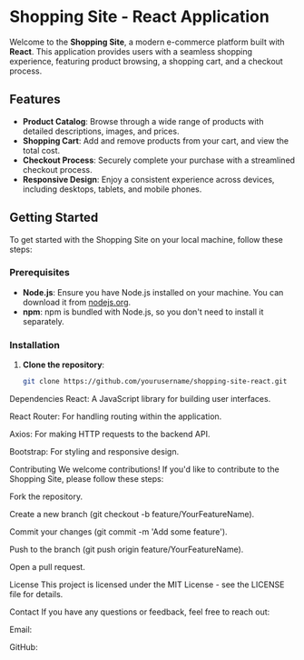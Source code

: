 # Shopping Site - React Application

Welcome to the **Shopping Site**, a modern e-commerce platform built with **React**. This application provides users with a seamless shopping experience, featuring product browsing, a shopping cart, and a checkout process.

## Features

- **Product Catalog**: Browse through a wide range of products with detailed descriptions, images, and prices.
- **Shopping Cart**: Add and remove products from your cart, and view the total cost.
- **Checkout Process**: Securely complete your purchase with a streamlined checkout process.
- **Responsive Design**: Enjoy a consistent experience across devices, including desktops, tablets, and mobile phones.

## Getting Started

To get started with the Shopping Site on your local machine, follow these steps:

### Prerequisites

- **Node.js**: Ensure you have Node.js installed on your machine. You can download it from [nodejs.org](https://nodejs.org/).
- **npm**: npm is bundled with Node.js, so you don't need to install it separately.

### Installation

1. **Clone the repository**:
   ```bash
   git clone https://github.com/yourusername/shopping-site-react.git

Dependencies
React: A JavaScript library for building user interfaces.

React Router: For handling routing within the application.

Axios: For making HTTP requests to the backend API.

Bootstrap: For styling and responsive design.

Contributing
We welcome contributions! If you'd like to contribute to the Shopping Site, please follow these steps:

Fork the repository.

Create a new branch (git checkout -b feature/YourFeatureName).

Commit your changes (git commit -m 'Add some feature').

Push to the branch (git push origin feature/YourFeatureName).

Open a pull request.

License
This project is licensed under the MIT License - see the LICENSE file for details.

Contact
If you have any questions or feedback, feel free to reach out:

Email: 

GitHub: 

